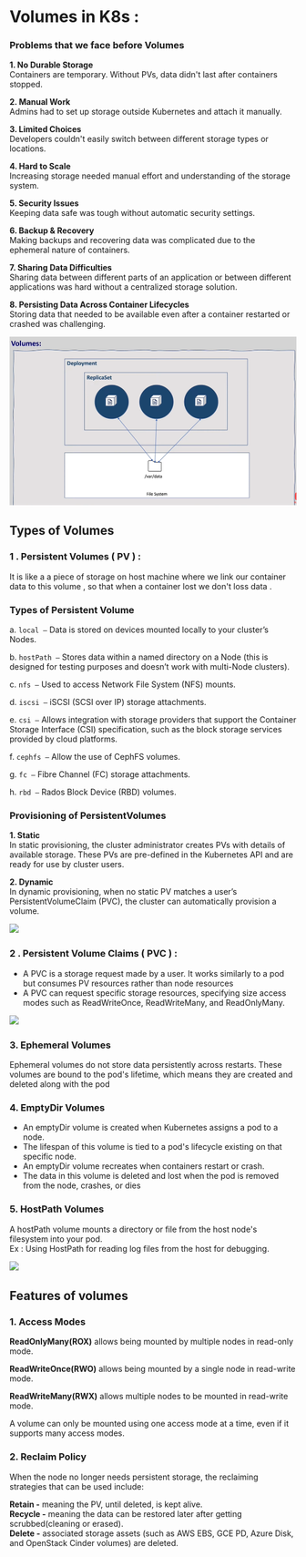 # Volumes in K8s : 
### Problems that we face before Volumes 
__1. No Durable Storage__  
Containers are temporary. Without PVs, data didn't last after containers stopped.  


__2. Manual Work__  
Admins had to set up storage outside Kubernetes and attach it manually.  

__3. Limited Choices__  
Developers couldn't easily switch between different storage types or locations.    

__4. Hard to Scale__  
Increasing storage needed manual effort and understanding of the storage system.   

__5. Security Issues__  
Keeping data safe was tough without automatic security settings.   

__6. Backup & Recovery__  
Making backups and recovering data was complicated due to the ephemeral nature of containers.  

__7. Sharing Data Difficulties__  
Sharing data between different parts of an application or between different applications was hard without a centralized storage solution.  

__8. Persisting Data Across Container Lifecycles__  
Storing data that needed to be available even after a container restarted or crashed was challenging.  

![](/images/volumes.png)  


## Types of Volumes
### 1 . Persistent Volumes ( PV ) :  
It is like a a piece of storage on host machine where we link our container data to  this volume , so that when a container lost we don't loss data .   

###  Types of Persistent Volume

a. `local –` Data is stored on devices mounted locally to your cluster’s Nodes.  

b. `hostPath –`  Stores data within a named directory on a Node (this is designed for testing purposes and doesn’t work with multi-Node clusters).  

c. `nfs –` Used to access Network File System (NFS) mounts.  

d. `iscsi –` iSCSI (SCSI over IP) storage attachments.  

e. `csi –` Allows integration with storage providers that support the Container Storage Interface (CSI) specification, such as the block storage services provided by cloud platforms.  

f. `cephfs –` Allow the use of CephFS volumes.  

g. `fc –` Fibre Channel (FC) storage attachments.  

h. `rbd –` Rados Block Device (RBD) volumes.  

### Provisioning of PersistentVolumes

__1. Static__  
In static provisioning, the cluster administrator creates PVs with details of available storage. These PVs are pre-defined in the Kubernetes API and are ready for use by cluster users.

__2. Dynamic__  
In dynamic provisioning, when no static PV matches a user’s PersistentVolumeClaim (PVC), the cluster can automatically provision a volume.   

![](https://www.researchgate.net/publication/368281482/figure/fig4/AS:11431281117874688@1675566270775/PV-and-PVC-relationship-diagram.png
)

 ### 2 . Persistent Volume Claims ( PVC ) : 
 - A PVC is a storage request made by a user. It works similarly to a pod but consumes PV resources rather than node resources  
 -  A PVC can request specific storage resources, specifying size access modes such as ReadWriteOnce, ReadWriteMany, and ReadOnlyMany.


 ![](https://miro.medium.com/v2/resize:fit:877/1*hYuhPT326a55b4Vf7LkJJQ.png)  

 ### 3. Ephemeral Volumes  
Ephemeral volumes do not store data persistently across restarts. These volumes are bound to the pod's lifetime, which means they are created and deleted along with the pod  

### 4. EmptyDir Volumes  
- An emptyDir volume is created when Kubernetes assigns a pod to a node.   
- The lifespan of this volume is tied to a pod's lifecycle existing on that specific node.  
-  An emptyDir volume recreates when containers restart or crash.  
-  The data in this volume is deleted and lost when the pod is removed from the node, crashes, or dies  
  

### 5. HostPath Volumes  
A hostPath volume mounts a directory or file from the host node's filesystem into your pod.  
Ex : Using HostPath for reading log files from the host for debugging.  

![](https://miro.medium.com/v2/resize:fit:799/1*34_SfcEcC9guWzfQkEtbpQ.png)  

## Features of volumes

### 1. Access Modes
__ReadOnlyMany(ROX)__ allows being mounted by multiple nodes in read-only mode.  

__ReadWriteOnce(RWO)__ allows being mounted by a single node in read-write mode.  

__ReadWriteMany(RWX)__ allows multiple nodes to be mounted in read-write mode.  

A volume can only be mounted using one access mode at a time, even if it supports many access modes.


### 2. Reclaim Policy
When the node no longer needs persistent storage, the reclaiming strategies that can be used include:

__Retain -__ meaning the PV, until deleted, is kept alive.  
__Recycle -__ meaning the data can be restored later after getting scrubbed(cleaning or erased).  
__Delete -__ associated storage assets (such as AWS EBS, GCE PD, Azure Disk, and OpenStack Cinder volumes) are deleted.   



